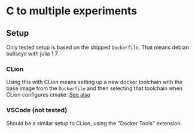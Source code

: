 # C to multiple experiments

## Setup

Only tested setup is based on the shipped `Dockerfile`.
That means debian bullseye with julia 1.7.

### CLion
Using this with CLion means setting up a new docker toolchain
with the base image from the `Dockerfile` and then selecting 
that toolchain when CLion configures cmake.
[See also](https://www.jetbrains.com/help/clion/clion-toolchains-in-docker.html)

### VSCode (not tested)
Should be a similar setup to CLion, using the "Docker Tools" extension.